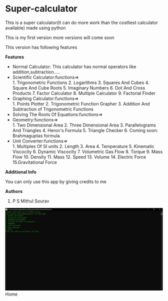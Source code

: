# Super-calculator
This is a super calculator(It can do more work than the costliest calculator available) made using python
<!--This is the version 1 of my calculator. I received a lot of help from Mr.Techtroid for this project-->
<p>This is my first version more versions will come soon</p>
<p>This version has following features</p>
<b>Features</b>
<ul>
  <li>Normal Calculator: This calculator has normal operators like addition,subtraction.....</li>
  <li>Scientific Calculator:functions=></li>
  1. Trigonometric Functions
2. Logarithms
3. Squares And Cubes
4. Square And Cube Roots
5. Imaginary Numbers
6. Dot And Cross Products
7. Factor Calculator
8. Multiple Calculator
9. Factorial Finder
<li>Graphing Calculator:functions=></li>
  1. Points Plotter
2. Trigonometric Function Grapher
3. Addition And Subtraction of Trigonometric Functions
  <li>Solving The Roots Of Equations:functions=></li>
  <li>Geometry:functions=></li>
  1. Two Dimensional Area
2. Three Dimensional Area
3. Parallelograms And Triangles
4. Heron's Formula
5. Triangle Checker
  6. Coming soon: Brahmaguptas formula
  <li>Unit Converter:functions=></li>
  1. Multiples Of SI units
2. Length
3. Area
4. Temperature
5. Kinematic Viscocity
6. Dynamic Viscocity
7. Volumetric Gas Flow
8. Torque
9. Mass Flow
10. Density
11. Mass
12. Speed
13. Volume
14. Electric Force
15.Gravitational Force
  </ul>
<b>Additional Info</b>
<p>You can only use this app by giving credits to me</p>
<strong>Authors</strong>
<ol>
  <li>P S Mithul Sourav</li>
  </ol>
<img src="https://github.com/PSMITHULSOURAV/Super-calculator/blob/master/home.jpeg">Home</img>

